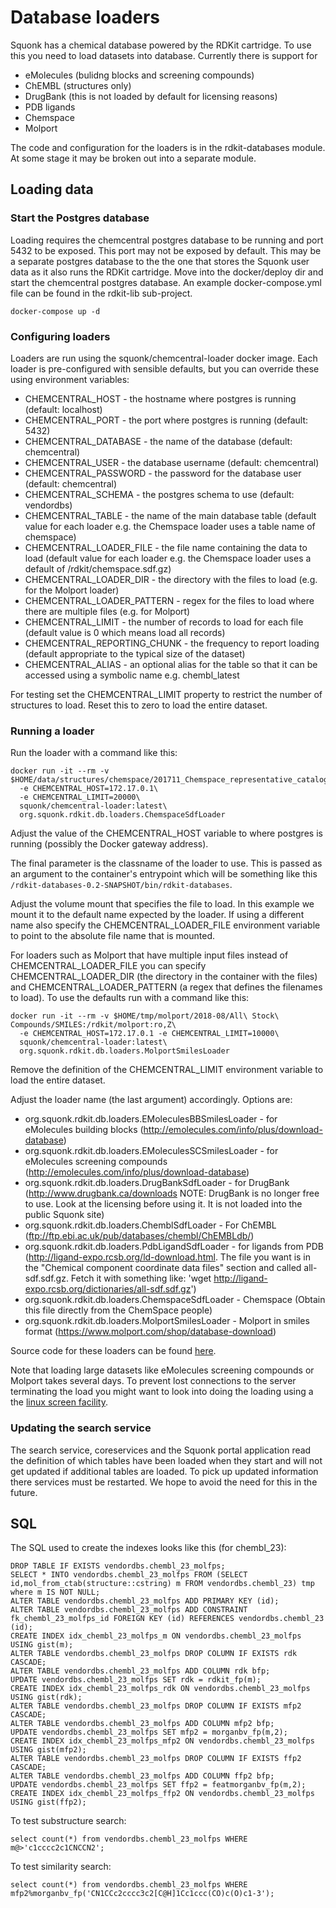 # Database loaders

Squonk has a chemical database powered by the RDKit cartridge.
To use this you need to load datasets into database.
Currently there is support for
* eMolecules (bulidng blocks and screening compounds)
* ChEMBL (structures only)
* DrugBank (this is not loaded by default for licensing reasons)
* PDB ligands
* Chemspace
* Molport

The code and configuration for the loaders is in the rdkit-databases module.
At some stage it may be broken out into a separate module.

## Loading data

### Start the Postgres database

Loading requires the chemcentral postgres database to be running and port 5432 to be exposed.
This port may not be exposed by default.
This may be a separate postgres database to the the one that stores the Squonk user data as it also runs the RDKit cartridge.
Move into the docker/deploy dir and start the chemcentral postgres database. An example docker-compose.yml file can be found 
in the rdkit-lib sub-project.

```
docker-compose up -d
```

### Configuring loaders

Loaders are run using the squonk/chemcentral-loader docker image.
Each loader is pre-configured with sensible defaults, but you can override these using environment variables:

* CHEMCENTRAL_HOST - the hostname where postgres is running (default: localhost)
* CHEMCENTRAL_PORT - the port where postgres is running (default: 5432)
* CHEMCENTRAL_DATABASE - the name of the database (default: chemcentral)
* CHEMCENTRAL_USER - the database username (default: chemcentral)
* CHEMCENTRAL_PASSWORD  - the password for the database user (default: chemcentral)
* CHEMCENTRAL_SCHEMA - the postgres schema to use (default: vendordbs)
* CHEMCENTRAL_TABLE - the name of the main database table (default value for each loader e.g. the Chemspace loader uses a table name of chemspace)
* CHEMCENTRAL_LOADER_FILE - the file name containing the data to load (default value for each loader e.g. the Chemspace loader uses a default of /rdkit/chemspace.sdf.gz)
* CHEMCENTRAL_LOADER_DIR - the directory with the files to load (e.g. for the Molport loader)
* CHEMCENTRAL_LOADER_PATTERN - regex for the files to load where there are multiple files (e.g. for Molport)
* CHEMCENTRAL_LIMIT - the number of records to load for each file (default value is 0 which means load all records)
* CHEMCENTRAL_REPORTING_CHUNK - the frequency to report loading (default appropriate to the typical size of the dataset)
* CHEMCENTRAL_ALIAS - an optional alias for the table so that it can be accessed using a symbolic name e.g. chembl_latest

For testing set the CHEMCENTRAL_LIMIT property to restrict the number of structures to load. Reset this to zero to load the 
entire dataset.

### Running a loader

Run the loader with a command like this:

```
docker run -it --rm -v $HOME/data/structures/chemspace/201711_Chemspace_representative_catalogue_3_54M_sdf.sdf.gz:/rdkit/chemspace.sdf.gz:ro,Z\
  -e CHEMCENTRAL_HOST=172.17.0.1\
  -e CHEMCENTRAL_LIMIT=20000\
  squonk/chemcentral-loader:latest\
  org.squonk.rdkit.db.loaders.ChemspaceSdfLoader
```

Adjust the value of the CHEMCENTRAL_HOST variable to where postgres is running (possibly the Docker gateway address).

The final parameter is the classname of the loader to use. This is passed as an argument to the container's entrypoint which
will be something like this `/rdkit-databases-0.2-SNAPSHOT/bin/rdkit-databases`. 

Adjust the volume mount that specifies the file to load. In this example we mount it to the default name expected by the loader.
If using a different name also specify the CHEMCENTRAL_LOADER_FILE environment variable to point to the absolute file name that is mounted.

For loaders such as Molport that have multiple input files instead of CHEMCENTRAL_LOADER_FILE you can specify  
CHEMCENTRAL_LOADER_DIR (the directory in the container with the files) and
CHEMCENTRAL_LOADER_PATTERN (a regex that defines the filenames to load). To use the defaults run with a command like this:

```
docker run -it --rm -v $HOME/tmp/molport/2018-08/All\ Stock\ Compounds/SMILES:/rdkit/molport:ro,Z\
  -e CHEMCENTRAL_HOST=172.17.0.1 -e CHEMCENTRAL_LIMIT=10000\
  squonk/chemcentral-loader:latest\
  org.squonk.rdkit.db.loaders.MolportSmilesLoader
```

Remove the definition of the CHEMCENTRAL_LIMIT environment variable to load the entire dataset. 

Adjust the loader name (the last argument) accordingly. Options are:
* org.squonk.rdkit.db.loaders.EMoleculesBBSmilesLoader - for eMolecules building blocks (http://emolecules.com/info/plus/download-database)
* org.squonk.rdkit.db.loaders.EMoleculesSCSmilesLoader - for eMolecules screening compounds (http://emolecules.com/info/plus/download-database)
* org.squonk.rdkit.db.loaders.DrugBankSdfLoader - for DrugBank (http://www.drugbank.ca/downloads NOTE: DrugBank is no longer free to use. Look at the licensing before using it. It is not loaded into the public Squonk site)
* org.squonk.rdkit.db.loaders.ChemblSdfLoader - For ChEMBL (ftp://ftp.ebi.ac.uk/pub/databases/chembl/ChEMBLdb/)
* org.squonk.rdkit.db.loaders.PdbLigandSdfLoader - for ligands from PDB (http://ligand-expo.rcsb.org/ld-download.html. The file you want is in the "Chemical component coordinate data files" section and called all-sdf.sdf.gz. Fetch it with something like: 'wget http://ligand-expo.rcsb.org/dictionaries/all-sdf.sdf.gz')
* org.squonk.rdkit.db.loaders.ChemspaceSdfLoader - Chemspace (Obtain this file directly from the ChemSpace people)
* org.squonk.rdkit.db.loaders.MolportSmilesLoader - Molport in smiles format (https://www.molport.com/shop/database-download)

Source code for these loaders can be found [here](https://github.com/InformaticsMatters/squonk/tree/openshift/components/rdkit-databases/src/main/groovy/org/squonk/rdkit/db/loaders).

Note that loading large datasets like eMolecules screening compounds or Molport takes several days.
To prevent lost connections to the server terminating the load you might want to look into doing the loading using a the 
[linux screen facility](https://www.gnu.org/software/screen/manual/screen.html).


### Updating the search service

The search service, coreservices and the Squonk portal application read the definition of which tables have been loaded 
when they start and will not get updated if additional tables are loaded. To pick up updated information there services 
must be restarted. We hope to avoid the need for this in the future.


## SQL

The SQL used to create the indexes looks like this (for chembl_23):

```
DROP TABLE IF EXISTS vendordbs.chembl_23_molfps;
SELECT * INTO vendordbs.chembl_23_molfps FROM (SELECT id,mol_from_ctab(structure::cstring) m FROM vendordbs.chembl_23) tmp where m IS NOT NULL;
ALTER TABLE vendordbs.chembl_23_molfps ADD PRIMARY KEY (id);
ALTER TABLE vendordbs.chembl_23_molfps ADD CONSTRAINT fk_chembl_23_molfps_id FOREIGN KEY (id) REFERENCES vendordbs.chembl_23 (id);
CREATE INDEX idx_chembl_23_molfps_m ON vendordbs.chembl_23_molfps USING gist(m);
ALTER TABLE vendordbs.chembl_23_molfps DROP COLUMN IF EXISTS rdk CASCADE;
ALTER TABLE vendordbs.chembl_23_molfps ADD COLUMN rdk bfp;
UPDATE vendordbs.chembl_23_molfps SET rdk = rdkit_fp(m);
CREATE INDEX idx_chembl_23_molfps_rdk ON vendordbs.chembl_23_molfps USING gist(rdk);
ALTER TABLE vendordbs.chembl_23_molfps DROP COLUMN IF EXISTS mfp2 CASCADE;
ALTER TABLE vendordbs.chembl_23_molfps ADD COLUMN mfp2 bfp;
UPDATE vendordbs.chembl_23_molfps SET mfp2 = morganbv_fp(m,2);
CREATE INDEX idx_chembl_23_molfps_mfp2 ON vendordbs.chembl_23_molfps USING gist(mfp2);
ALTER TABLE vendordbs.chembl_23_molfps DROP COLUMN IF EXISTS ffp2 CASCADE;
ALTER TABLE vendordbs.chembl_23_molfps ADD COLUMN ffp2 bfp;
UPDATE vendordbs.chembl_23_molfps SET ffp2 = featmorganbv_fp(m,2);
CREATE INDEX idx_chembl_23_molfps_ffp2 ON vendordbs.chembl_23_molfps USING gist(ffp2);
```

To test substructure search:
```
select count(*) from vendordbs.chembl_23_molfps WHERE m@>'c1cccc2c1CNCCN2';
```

To test similarity search:
```
select count(*) from vendordbs.chembl_23_molfps WHERE mfp2%morganbv_fp('CN1CCc2cccc3c2[C@H]1Cc1ccc(CO)c(O)c1-3');
```

